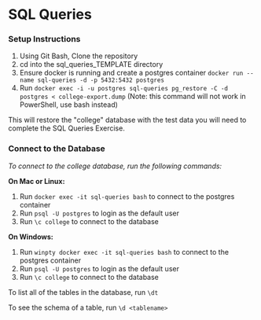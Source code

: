 # SQL Queries

### Setup Instructions
1. Using Git Bash, Clone the repository
2. cd into the sql_queries_TEMPLATE directory
3. Ensure docker is running and create a postgres container `docker run --name sql-queries -d -p 5432:5432 postgres`
4. Run `docker exec -i -u postgres sql-queries pg_restore -C -d postgres < college-export.dump` (Note: this command will not work in PowerShell, use bash instead)

This will restore the "college" database with the test data you will need to complete the SQL Queries Exercise.

### Connect to the Database
_To connect to the college database, run the following commands:_

**On Mac or Linux:**
1. Run `docker exec -it sql-queries bash` to connect to the postgres container
2. Run `psql -U postgres` to login as the default user
3. Run `\c college` to connect to the database

**On Windows:**
1. Run `winpty docker exec -it sql-queries bash` to connect to the postgres container
2. Run `psql -U postgres` to login as the default user
3. Run `\c college` to connect to the database

To list all of the tables in the database, run `\dt`

To see the schema of a table, run `\d <tablename>`
